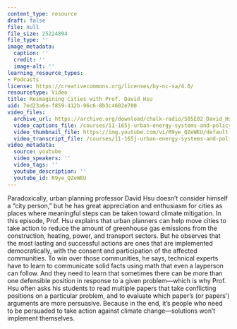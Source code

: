 ```yaml
---
content_type: resource
draft: false
file: null
file_size: 25224894
file_type: ''
image_metadata:
  caption: ''
  credit: ''
  image-alt: ''
learning_resource_types:
- Podcasts
license: https://creativecommons.org/licenses/by-nc-sa/4.0/
resourcetype: Video
title: Reimagining Cities with Prof. David Hsu
uid: 7ed23a6e-f859-412b-96c6-8b3c4602e700
video_files:
  archive_url: https://archive.org/download/chalk-radio/S05E02_David_Hsu_360p.mp4
  video_captions_file: /courses/11-165j-urban-energy-systems-and-policy-fall-2022/R9ye_QZeWEU_captions.webvtt
  video_thumbnail_file: https://img.youtube.com/vi/R9ye_QZeWEU/default.jpg
  video_transcript_file: /courses/11-165j-urban-energy-systems-and-policy-fall-2022/R9ye_QZeWEU_transcript.pdf
video_metadata:
  source: youtube
  video_speakers: ''
  video_tags: ''
  youtube_description: ''
  youtube_id: R9ye_QZeWEU
---
```

Paradoxically, urban planning professor David Hsu doesn’t consider himself a “city person,” but he has great appreciation and enthusiasm for cities as places where meaningful steps can be taken toward climate mitigation. In this episode, Prof. Hsu explains that urban planners can help move cities to take action to reduce the amount of greenhouse gas emissions from the construction, heating, power, and transport sectors. But he observes that the most lasting and successful actions are ones that are implemented democratically, with the consent and participation of the affected communities. To win over those communities, he says, technical experts have to learn to communicate solid facts using math that even a layperson can follow. And they need to learn that sometimes there can be more than one defensible position in response to a given problem—which is why Prof. Hsu often asks his students to read multiple papers that take conflicting positions on a particular problem, and to evaluate which paper’s (or papers’) arguments are more persuasive. Because in the end, it’s people who need to be persuaded to take action against climate change—solutions won’t implement themselves.